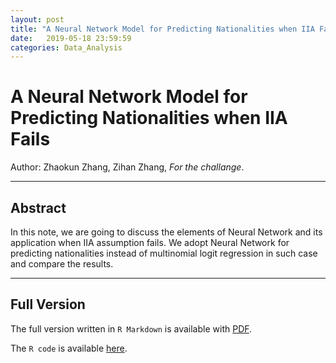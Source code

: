 ```yaml
---
layout: post
title: "A Neural Network Model for Predicting Nationalities when IIA Fails"
date:   2019-05-18 23:59:59
categories: Data_Analysis
---
```


# A Neural Network Model for Predicting Nationalities when IIA Fails
Author: Zhaokun Zhang, Zihan Zhang, *For the challange*.

------
## Abstract
In this note, we are going to discuss the elements of Neural Network and its application when IIA assumption fails. We adopt Neural Network for predicting nationalities instead of multinomial logit regression in such case and compare the results.


------
## Full Version

The full version written in `R Markdown` is available with [PDF]({{site.baseurl}}/assets/HW6/HW6_script.pdf).

The `R code` is available [here](https://github.com/landbuland/landbuland.github.io/tree/master/assets/HW6).

